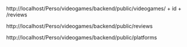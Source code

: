 http://localhost/Perso/videogames/backend/public/videogames/ + id + /reviews

http://localhost/Perso/videogames/backend/public/reviews

http://localhost/Perso/videogames/backend/public/platforms